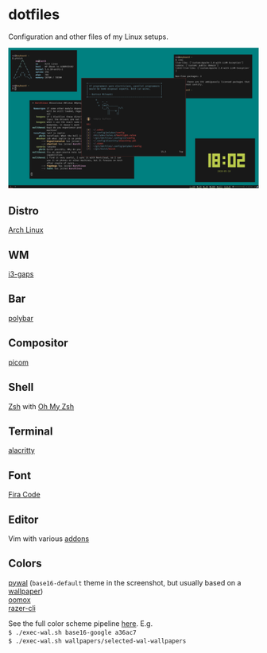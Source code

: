# dotfiles

Configuration and other files of my Linux setups.

![](https://raw.githubusercontent.com/LoLei/dotfiles/master/images/busyyy.png "busy screenshot")

## Distro
[Arch Linux](https://www.archlinux.org/)

## WM
[i3-gaps](https://github.com/Airblader/i3/tree/gaps-next)

## Bar
[polybar](https://github.com/jaagr/polybar)

## Compositor
[picom](https://github.com/yshui/picom)

## Shell
[Zsh](http://www.zsh.org/) with [Oh My Zsh](http://ohmyz.sh/)

## Terminal
[alacritty](https://github.com/alacritty/alacritty)

## Font
[Fira Code](https://github.com/ryanoasis/nerd-fonts/tree/master/patched-fonts/FiraCode)

## Editor
Vim with various [addons](https://github.com/LoLei/dotfiles/blob/master/.vimrc)

## Colors
[pywal](https://github.com/dylanaraps/pywal) (`base16-default` theme in the screenshot, but usually based on a [wallpaper](https://github.com/LoLei/dotfiles/tree/master/wallpapers))  
[oomox](https://github.com/themix-project/oomox)  
[razer-cli](https://github.com/LoLei/razer-cli)  

See the full color scheme pipeline [here](https://github.com/LoLei/dotfiles/blob/master/exec-wal.sh).
E.g.  
`$ ./exec-wal.sh base16-google a36ac7`  
`$ ./exec-wal.sh wallpapers/selected-wal-wallpapers`
